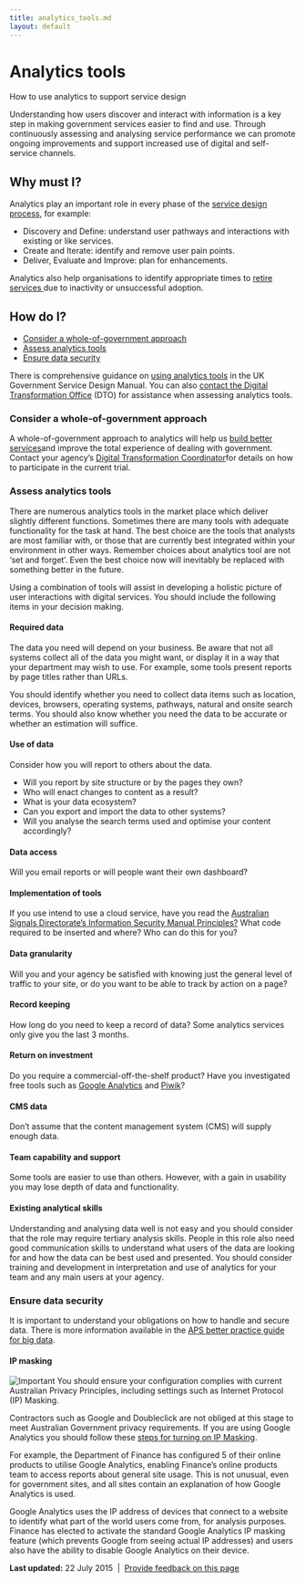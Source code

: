 ```yaml
---
title: analytics_tools.md
layout: default
---
```

Analytics tools
===============

How to use analytics to support service design

Understanding how users discover and interact with information is a key step in making government services easier to find and use. Through continuously assessing and analysing service performance we can promote ongoing improvements and support increased use of digital and self-service channels.

Why must I?
-----------

Analytics play an important role in every phase of the [service design process](../../node/service_design_process.md), for example:

-   Discovery and Define: understand user pathways and interactions with existing or like services.
-   Create and Iterate: identify and remove user pain points.
-   Deliver, Evaluate and Improve: plan for enhancements.

Analytics also help organisations to identify appropriate times to [retire services](../../node/service_design_process.md#retire)[ ](../../node/service_design_process.md#retire)due to inactivity or unsuccessful adoption.

How do I?
---------

-   [Consider a whole-of-government approach](../../node/analytics_tools.md#Whole-of-government)
-   [Assess analytics tools](../../node/analytics_tools.md#Assess-analytics-tools)
-   [Ensure data security](../../node/analytics_tools.md#data-security)

There is comprehensive guidance on [using analytics tools](https://www.gov.uk/service-manual/making-software/analytics_tools.md) in the UK Government Service Design Manual. You can also [contact the Digital Transformation Office](../../engage.md) (DTO) for assistance when assessing analytics tools.

### Consider a whole-of-government approach

A whole-of-government approach to analytics will help us [build better services](../../news-media/blog/building-better-services-analytics.html)[](../../news-media/blog/building-better-services-analytics.html)and improve the total experience of dealing with government. Contact your agency’s [Digital Transformation Coordinator](../../node/digital_transformation_coordinators.md)[](https://www.dto.gov.au/digital-transformation-plan/digital-transformation-coordinators)for details on how to participate in the current trial.

### Assess analytics tools

There are numerous analytics tools in the market place which deliver slightly different functions. Sometimes there are many tools with adequate functionality for the task at hand. The best choice are the tools that analysts are most familiar with, or those that are currently best integrated within your environment in other ways. Remember choices about analytics tool are not ‘set and forget’. Even the best choice now will inevitably be replaced with something better in the future.

Using a combination of tools will assist in developing a holistic picture of user interactions with digital services. You should include the following items in your decision making.

#### Required data

The data you need will depend on your business. Be aware that not all systems collect all of the data you might want, or display it in a way that your department may wish to use. For example, some tools present reports by page titles rather than URLs.

You should identify whether you need to collect data items such as location, devices, browsers, operating systems, pathways, natural and onsite search terms. You should also know whether you need the data to be accurate or whether an estimation will suffice.

#### Use of data

Consider how you will report to others about the data.

-   Will you report by site structure or by the pages they own?
-   Who will enact changes to content as a result?
-   What is your data ecosystem?
-   Can you export and import the data to other systems?
-   Will you analyse the search terms used and optimise your content accordingly?

#### Data access

Will you email reports or will people want their own dashboard?

#### Implementation of tools

If you use intend to use a cloud service, have you read the [Australian Signals Directorate’s Information Security Manual Principles?](http://www.asd.gov.au/infosec/ism/index.htm) What code required to be inserted and where? Who can do this for you?

#### Data granularity

Will you and your agency be satisfied with knowing just the general level of traffic to your site, or do you want to be able to track by action on a page?

#### Record keeping

How long do you need to keep a record of data? Some analytics services only give you the last 3 months.

#### Return on investment

Do you require a commercial-off-the-shelf product? Have you investigated free tools such as [Google Analytics](http://www.google.com/analytics/) and [Piwik](http://piwik.org/)?

#### CMS data

Don’t assume that the content management system (CMS) will supply enough data.

#### Team capability and support

Some tools are easier to use than others. However, with a gain in usability you may lose depth of data and functionality.

#### Existing analytical skills

Understanding and analysing data well is not easy and you should consider that the role may require tertiary analysis skills. People in this role also need good communication skills to understand what users of the data are looking for and how the data can be best used and presented. You should consider training and development in interpretation and use of analytics for your team and any main users at your agency.

### Ensure data security

It is important to understand your obligations on how to handle and secure data. There is more information available in the [APS better practice guide for big data](http://www.finance.gov.au/big-data).

#### IP masking

![Important](../../sites/g/files/net466/f/styles/large/public/importanticon.png%3Fitok=9UI4A82t "Important") You should ensure your configuration complies with current Australian Privacy Principles, including settings such as Internet Protocol (IP) Masking.

Contractors such as Google and Doubleclick are not obliged at this stage to meet Australian Government privacy requirements. If you are using Google Analytics you should follow these [steps for turning on IP Masking](https://support.google.com/analytics/answer/2905384?hl=en).

For example, the Department of Finance has configured 5 of their online products to utilise Google Analytics, enabling Finance’s online products team to access reports about general site usage. This is not unusual, even for government sites, and all sites contain an explanation of how Google Analytics is used.

Google Analytics uses the IP address of devices that connect to a website to identify what part of the world users come from, for analysis purposes. Finance has elected to activate the standard Google Analytics IP masking feature (which prevents Google from seeing actual IP addresses) and users also have the ability to disable Google Analytics on their device.

**Last updated:** 22 July 2015  |  [Provide feedback on this page](../../feedback%3Furl_from=Analyticstools.html)

 

